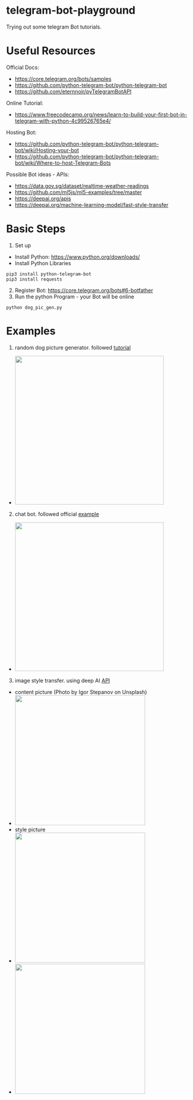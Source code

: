 # telegram-bot-playground
Trying out some telegram Bot tutorials.

# Useful Resources
Official Docs:
- https://core.telegram.org/bots/samples
- https://github.com/python-telegram-bot/python-telegram-bot
- https://github.com/eternnoir/pyTelegramBotAPI

Online Tutorial:
- https://www.freecodecamp.org/news/learn-to-build-your-first-bot-in-telegram-with-python-4c99526765e4/

Hosting Bot:
- https://github.com/python-telegram-bot/python-telegram-bot/wiki/Hosting-your-bot
- https://github.com/python-telegram-bot/python-telegram-bot/wiki/Where-to-host-Telegram-Bots

Possible Bot ideas - APIs:
- https://data.gov.sg/dataset/realtime-weather-readings
- https://github.com/ml5js/ml5-examples/tree/master
- https://deepai.org/apis
- https://deepai.org/machine-learning-model/fast-style-transfer

# Basic Steps
1. Set up
  - Install Python: https://www.python.org/downloads/
  - Install Python Libraries
  ```
  pip3 install python-telegram-bot
  pip3 install requests
  ```
2. Register Bot: https://core.telegram.org/bots#6-botfather
3. Run the python Program - your Bot will be online
  ```
  python dog_pic_gen.py
  ```
  
# Examples
1. random dog picture generator. followed [tutorial](https://www.freecodecamp.org/news/learn-to-build-your-first-bot-in-telegram-with-python-4c99526765e4/)
- <img src="https://github.com/qiyun28/telegram-bot-playground/blob/master/dog_pic_gen.png" width=400>

2. chat bot. followed official [example](https://github.com/python-telegram-bot/python-telegram-bot/blob/master/examples/echobot2.py)
- <img src="https://github.com/qiyun28/telegram-bot-playground/blob/master/chat_bot.png" width=400>

3. image style transfer. using deep AI [API](https://deepai.org/machine-learning-model/fast-style-transfer)
- content picture (Photo by Igor Stepanov on Unsplash)
- <img src="https://github.com/qiyun28/telegram-bot-playground/blob/master/igor-stepanov-5uUPrmZgEYM-unsplash.jpg" width=350>
- style picture
- <img src="https://github.com/qiyun28/telegram-bot-playground/blob/master/europeana-uS5LXujNOq4-unsplash.jpg" width=350>
- <img src="https://api.deepai.org/job-view-file/06e4f9d5-ae20-493e-9d6d-5524056e4570/outputs/output.png" width=350>
